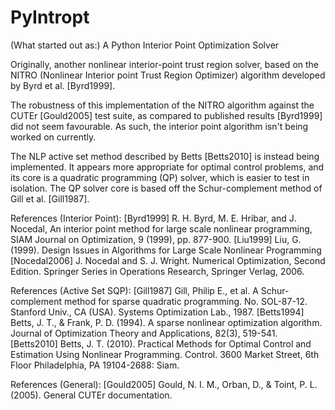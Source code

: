 PyIntropt
=========

(What started out as:)
A Python Interior Point Optimization Solver

Originally, another nonlinear interior-point trust region solver, based on the
NITRO (Nonlinear Interior point Trust Region Optimizer) algorithm developed by
Byrd et al. [Byrd1999].

The robustness of this implementation of the NITRO algorithm against the CUTEr
[Gould2005] test suite, as compared to published results [Byrd1999] did not
seem favourable. As such, the interior point algorithm isn't being worked on
currently.

The NLP active set method described by Betts [Betts2010] is instead being
implemented. It appears more appropriate for optimal control problems, and its
core is a quadratic programming (QP) solver, which is easier to test in
isolation. The QP solver core is based off the Schur-complement method of Gill
et al. [Gill1987].


References (Interior Point):
[Byrd1999] R. H. Byrd, M. E. Hribar, and J. Nocedal, An interior point method
for large scale nonlinear programming, SIAM Journal on Optimization, 9 (1999),
pp. 877-900.
[Liu1999] Liu, G. (1999). Design Issues in Algorithms for Large Scale Nonlinear
Programming
[Nocedal2006] J. Nocedal and S. J. Wright. Numerical Optimization, Second
Edition. Springer Series in Operations Research, Springer Verlag, 2006.

References (Active Set SQP):
[Gill1987] Gill, Philip E., et al. A Schur-complement method for sparse
quadratic programming. No. SOL-87-12. Stanford Univ., CA (USA). Systems
Optimization Lab., 1987.
[Betts1994] Betts, J. T., & Frank, P. D. (1994). A sparse nonlinear
optimization algorithm. Journal of Optimization Theory and Applications, 82(3),
519-541.
[Betts2010] Betts, J. T. (2010). Practical Methods for Optimal Control and
Estimation Using Nonlinear Programming. Control. 3600 Market Street, 6th Floor
Philadelphia, PA 19104-2688: Siam.

References (General):
[Gould2005] Gould, N. I. M., Orban, D., & Toint, P. L. (2005). General CUTEr
documentation.
